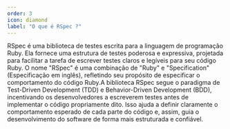 ```yaml
---
order: 3
icon: diamond
label: "O que é RSpec ?"
---
```


<!-- Araújo -->

RSpec é uma biblioteca de testes escrita para a linguagem de programação Ruby. Ela fornece uma estrutura de testes poderosa e expressiva, projetada para facilitar a tarefa de escrever testes claros e legíveis para seu código Ruby. O nome "RSpec" é uma combinação de "Ruby" e "Specification" (Especificação em inglês), refletindo seu propósito de especificar o comportamento do código Ruby.A biblioteca RSpec segue o paradigma de Test-Driven Development (TDD) e Behavior-Driven Development (BDD), incentivando os desenvolvedores a escreverem testes antes de implementar o código propriamente dito. Isso ajuda a definir claramente o comportamento esperado de cada parte do código e, assim, guia o desenvolvimento do software de forma mais estruturada e confiável.